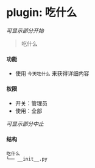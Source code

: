 # plugin: 吃什么

*可显示部分开始*

> 吃什么

#### 功能

- 使用 `今天吃什么` 来获得详细内容

#### 权限

- 开关：管理员
- 使用：全部

*可显示部分中止*

#### 结构

```
吃什么
└── __init__.py
```
